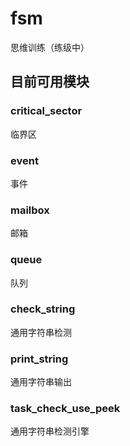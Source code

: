 # fsm
思维训练（练级中）
## 目前可用模块
### critical_sector
临界区
### event
事件
### mailbox
邮箱
### queue
队列
### check_string 
通用字符串检测
### print_string
通用字符串输出
### task_check_use_peek
通用字符串检测引擎
